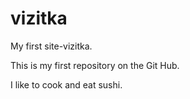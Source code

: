 # vizitka
My first site-vizitka.

This is my first repository on the Git Hub.

I like to cook and eat sushi.
